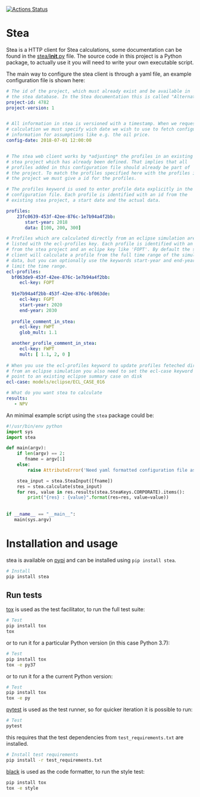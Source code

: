 [![Actions Status](https://github.com/equinor/stea/workflows/CI/badge.svg)](https://github.com/equinor/stea/actions?query=workflow=CI)

# Stea 

Stea is a HTTP client for Stea calculations, some documentation can be found in
the [stea/__init__.py](stea/__init__.py) file. The source code in this project
is a Python package, to actually use it you will need to write your own
executable script.

The main way to configure the stea client is through a yaml file, an example
configuration file is shown here:

```yaml
# The id of the project, which must already exist and be available in 
# the stea database. In the Stea documentation this is called "AlternativeId".
project-id: 4782
project-version: 1


# All information in stea is versioned with a timestamp. When we request a 
# calculation we must specify wich date we wish to use to fetch configuration 
# information for assumptions like e.g. the oil price.
config-date: 2018-07-01 12:00:00


# The stea web client works by *adjusting* the profiles in an existing
# stea project which has already been defined. That implies that all 
# profiles added in this configuration file should already be part of 
# the project. To match the profiles specified here with the profiles in
# the project we must give a id for the profiles.

# The profiles keyword is used to enter profile data explicitly in the 
# configuration file. Each profile is identified with an id from the
# existing stea project, a start date and the actual data.

profiles:
    23fc0639-453f-42ee-876c-1e7b94a4f2bb:
       start-year: 2018
       data: [100, 200, 300]

# Profiles which are calculated directly from an eclipse simulation are
# listed with the ecl-profiles key. Each profile is identified with an id 
# from the stea project and an eclipe key like 'FOPT'. By default the stea
# client will calculate a profile from the full time range of the simulated
# data, but you can optionally use the keywords start-year and end-year to
# limit the time range.
ecl-profiles:
  bf063de9-453f-42ee-876c-1e7b94a4f2bb:
     ecl-key: FOPT
     
  91e7b94a4f2bb-453f-42ee-876c-bf063de:
     ecl-key: FGPT
     start-year: 2020
     end-year: 2030
     
  profile_comment_in_stea:
     ecl-key: FWPT
     glob_mult: 1.1

  another_profile_comment_in_stea:
     ecl-key: FWPT
     mult: [ 1.1, 2, 0 ]  
 
# When you use the ecl-profiles keyword to update profiles feteched directly 
# from an eclipse simulation you also need to set the ecl-case keyword to
# point to an existing eclipse summary case on disk
ecl-case: models/eclipse/ECL_CASE_016

# What do you want stea to calculate
results: 
   - NPV
``` 

An minimal example script using the `stea` package could be:

```python
#!/usr/bin/env python
import sys
import stea

def main(argv):
    if len(argv) == 2:
       fname = argv[1]
    else:
        raise AttributeError('Need yaml formatted configuration file as first commandline argument')

    stea_input = stea.SteaInput([fname])
    res = stea.calculate(stea_input)
    for res, value in res.results(stea.SteaKeys.CORPORATE).items():
        print("{res} : {value}".format(res=res, value=value)) 
         
         
if __name__ == "__main__":
   main(sys.argv)

```

# Installation and usage

stea is available on [pypi](https://pypi.org/project/stea/) and can be installed using `pip install stea`.

```sh
# Install
pip install stea
```

## Run tests
[tox](https://tox.readthedocs.io/en/latest/) is used as the test facilitator,
to run the full test suite:

```sh
# Test
pip install tox
tox
```

or to run it for a particular Python version (in this case Python 3.7):

```sh
# Test
pip install tox
tox -e py37
```

or to run it for a the current Python version:

```sh
# Test
pip install tox
tox -e py
```

[pytest](https://docs.pytest.org/en/latest/) is used as the test runner, so for quicker
iteration it is possible to run:

```sh
# Test
pytest
```

this requires that the test dependencies from `test_requirements.txt` are installed.

```sh
# Install test requirements
pip install -r test_requirements.txt
```

[black](https://pypi.org/project/black/) is used as the code formatter, to run the style test:

```sh
pip install tox
tox -e style
```
